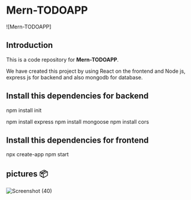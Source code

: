 # **Mern-TODOAPP**

![Mern-TODOAPP]


## **Introduction**

This is a code repository for **Mern-TODOAPP**.

We have created this project by using React on the frontend and Node js, express js for backend and also mongodb for database.

## **Install this dependencies for backend**
npm install init

npm install express
npm install mongoose
npm install cors
## **Install this dependencies for frontend**
npx create-app
npm start
## **pictures** 📦 
![Screenshot (40)](https://github.com/G3-67/MERN-TODOAPP/assets/86972845/9be2c611-56e6-445a-82fe-895000b74573)



